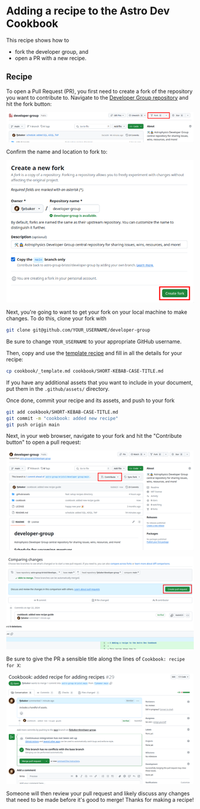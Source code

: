 # Adding a recipe to the Astro Dev Cookbook

This recipe shows how to
- fork the developer group, and
- open a PR with a new recipe.

## Recipe

To open a Pull Request (PR), you first need to create a fork of the repository you want to contribute to. Navigate to the [Developer Group repository](https://github.com/astro-group-bristol/developer-group) and hit the fork button:

![](../.github/assets/fork-me.png)

Confirm the name and location to fork to:

![](../.github/assets/create-fork.png)

Next, you're going to want to get your fork on your local machine to make changes. To do this, clone your fork with

```bash
git clone git@github.com/YOUR_USERNAME/developer-group
```

Be sure to change `YOUR_USERNAME` to your appropriate GitHub username.

Then, copy and use the [template recipe](_template.md) and fill in all the details for your recipe:

```bash
cp cookbook/_template.md cookbook/SHORT-KEBAB-CASE-TITLE.md
```

If you have any additional assets that you want to include in your document, put them in the `.github/assets/` directory.

Once done, commit your recipe and its assets, and push to your fork

```bash
git add cookbook/SHORT-KEBAB-CASE-TITLE.md
git commit -m "cookbook: added new recipe"
git push origin main
```

Next, in your web browser, navigate to your fork and hit the "Contribute button" to open a pull request:

![open-pr](../.github/assets/open-pr.png)



![create-pr](../.github/assets/create-pr.png)

Be sure to give the PR a sensible title along the lines of `Cookbook: recipe for X`:

![final-pr](../.github/assets/final-pr.png)

Someone will then review your pull request and likely discuss any changes that need to be made before it's good to merge! Thanks for making a recipe!
